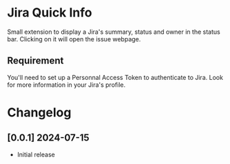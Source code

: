 # Jira Quick Info

Small extension to display a Jira's summary, status and owner in the status bar.
Clicking on it will open the issue webpage.

## Requirement
You'll need to set up a Personnal Access Token to authenticate to Jira.
Look for more information in your Jira's profile.

# Changelog

## [0.0.1] 2024-07-15
- Initial release
